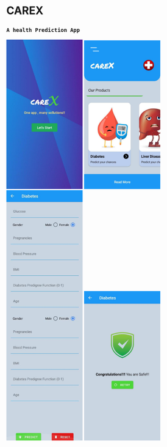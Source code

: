 # CAREX  
### `A health Prediction App`

<img src="img1.jpeg" width=200/>
<img src="img2.jpeg" width=200/>
<img src="img3.jpeg" width=200/>
<img src="img4.jpeg" width=200/>

